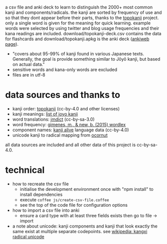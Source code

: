 a csv file and anki deck to learn to distinguish the 2000+ most common kanji and components/radicals.
the kanji are sorted by frequency of use and so that they dont appear before their parts, thanks to the [topokanji](https://github.com/scriptin/topokanji) project. only a single word is given for the meaning for quick learning. example words were selected by using twitter and blog usage frequencies and their kana readings are included.
download/topokanji-deck.csv contains the data for flashcards and download/topokanji.apkg is the anki deck ([ankiweb page](https://ankiweb.net/shared/info/211883411)).

* "covers about 95-99% of kanji found in various Japanese texts. Generally, the goal is provide something similar to Jōyō kanji, but based on actual data."
* sensitive words and kana-only words are excluded
* files are in utf-8

# data sources and thanks to
* kanji order: [topokanji](https://github.com/scriptin/topokanji) (cc-by-4.0 and other licenses)
* kanji meanings: [list of joyo kanji](https://en.wikipedia.org/wiki/List_of_j%C5%8Dy%C5%8D_kanji)
* word translations: [jmdict](http://www.edrdg.org/jmdict/j_jmdict.html) (cc-by-sa-3.0)
* word frequency: [gimenes, m., & new, b. (2015) wordlex](http://www.lexique.org/?page_id=250)
* component names: [kanji alive](https://github.com/kanjialive/kanji-data-media) language data (cc-by-4.0)
* unicode kanji to radical mapping from [ocornut](https://gist.github.com/ocornut/18844be7446b63d936e4fab8fb5e6e01)

all data sources are included and all other data of this project is cc-by-sa-4.0.

# technical
* how to recreate the csv file
  * initialise the development environment once with "npm install" to install dependencies
  * execute `coffee js/create-csv-file.coffee`
  * see the top of the code file for configuration options
* how to import a csv file into anki
  * ensure a card type with at least three fields exists then go to file -> import
* a note about unicode: kanji components and kanji that look exactly the same exist at multiple separate codepoints. see [wikipedia: kangxi radical unicode](https://en.wikipedia.org/wiki/Kangxi_radical#Unicode)
